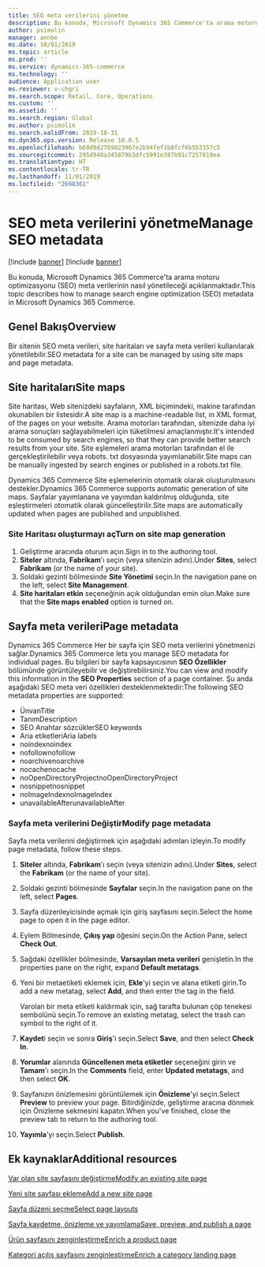 ```yaml
---
title: SEO meta verilerini yönetme
description: Bu konuda, Microsoft Dynamics 365 Commerce'ta arama motoru optimizasyonu (SEO) meta verilerinin nasıl yönetileceği açıklanmaktadır.
author: psimolin
manager: annbe
ms.date: 10/01/2019
ms.topic: article
ms.prod: ''
ms.service: dynamics-365-commerce
ms.technology: ''
audience: Application user
ms.reviewer: v-chgri
ms.search.scope: Retail, Core, Operations
ms.custom: ''
ms.assetid: ''
ms.search.region: Global
ms.author: psimolin
ms.search.validFrom: 2019-10-31
ms.dyn365.ops.version: Release 10.0.5
ms.openlocfilehash: b69d9d2769023967e2b94fef1b8fcf6b5b3357c5
ms.sourcegitcommit: 295d940a345879b3dfc5991e387b91c7257019ea
ms.translationtype: HT
ms.contentlocale: tr-TR
ms.lasthandoff: 11/01/2019
ms.locfileid: "2698361"
---
```

# <a name="manage-seo-metadata"></a><span data-ttu-id="1d43c-103">SEO meta verilerini yönetme</span><span class="sxs-lookup"><span data-stu-id="1d43c-103">Manage SEO metadata</span></span>

[!include [banner](includes/preview-banner.md)]
[!include [banner](includes/banner.md)]

<span data-ttu-id="1d43c-104">Bu konuda, Microsoft Dynamics 365 Commerce'ta arama motoru optimizasyonu (SEO) meta verilerinin nasıl yönetileceği açıklanmaktadır.</span><span class="sxs-lookup"><span data-stu-id="1d43c-104">This topic describes how to manage search engine optimization (SEO) metadata in Microsoft Dynamics 365 Commerce.</span></span>

## <a name="overview"></a><span data-ttu-id="1d43c-105">Genel Bakış</span><span class="sxs-lookup"><span data-stu-id="1d43c-105">Overview</span></span>

<span data-ttu-id="1d43c-106">Bir sitenin SEO meta verileri, site haritaları ve sayfa meta verileri kullanılarak yönetilebilir.</span><span class="sxs-lookup"><span data-stu-id="1d43c-106">SEO metadata for a site can be managed by using site maps and page metadata.</span></span>
    
## <a name="site-maps"></a><span data-ttu-id="1d43c-107">Site haritaları</span><span class="sxs-lookup"><span data-stu-id="1d43c-107">Site maps</span></span>

<span data-ttu-id="1d43c-108">Site haritası, Web sitenizdeki sayfaların, XML biçimindeki, makine tarafından okunabilen bir listesidir.</span><span class="sxs-lookup"><span data-stu-id="1d43c-108">A site map is a machine-readable list, in XML format, of the pages on your website.</span></span> <span data-ttu-id="1d43c-109">Arama motorları tarafından, sitenizde daha iyi arama sonuçları sağlayabilmeleri için tüketilmesi amaçlanmıştır.</span><span class="sxs-lookup"><span data-stu-id="1d43c-109">It's intended to be consumed by search engines, so that they can provide better search results from your site.</span></span> <span data-ttu-id="1d43c-110">Site eşlemeleri arama motorları tarafından el ile gerçekleştirilebilir veya robots. txt dosyasında yayımlanabilir.</span><span class="sxs-lookup"><span data-stu-id="1d43c-110">Site maps can be manually ingested by search engines or published in a robots.txt file.</span></span>

<span data-ttu-id="1d43c-111">Dynamics 365 Commerce Site eşlemelerinin otomatik olarak oluşturulmasını destekler.</span><span class="sxs-lookup"><span data-stu-id="1d43c-111">Dynamics 365 Commerce supports automatic generation of site maps.</span></span> <span data-ttu-id="1d43c-112">Sayfalar yayımlanana ve yayımdan kaldırılmış olduğunda, site eşleştirmeleri otomatik olarak güncelleştirilir.</span><span class="sxs-lookup"><span data-stu-id="1d43c-112">Site maps are automatically updated when pages are published and unpublished.</span></span>

### <a name="turn-on-site-map-generation"></a><span data-ttu-id="1d43c-113">Site Haritası oluşturmayı aç</span><span class="sxs-lookup"><span data-stu-id="1d43c-113">Turn on site map generation</span></span>

1. <span data-ttu-id="1d43c-114">Geliştirme aracında oturum açın.</span><span class="sxs-lookup"><span data-stu-id="1d43c-114">Sign in to the authoring tool.</span></span>
1. <span data-ttu-id="1d43c-115">**Siteler** altında, **Fabrikam**'ı seçin (veya sitenizin adını).</span><span class="sxs-lookup"><span data-stu-id="1d43c-115">Under **Sites**, select **Fabrikam** (or the name of your site).</span></span>
1. <span data-ttu-id="1d43c-116">Soldaki gezinti bölmesinde **Site Yönetimi** seçin.</span><span class="sxs-lookup"><span data-stu-id="1d43c-116">In the navigation pane on the left, select **Site Management**.</span></span>
1. <span data-ttu-id="1d43c-117">**Site haritaları etkin** seçeneğinin açık olduğundan emin olun.</span><span class="sxs-lookup"><span data-stu-id="1d43c-117">Make sure that the **Site maps enabled** option is turned on.</span></span>

## <a name="page-metadata"></a><span data-ttu-id="1d43c-118">Sayfa meta verileri</span><span class="sxs-lookup"><span data-stu-id="1d43c-118">Page metadata</span></span>

<span data-ttu-id="1d43c-119">Dynamics 365 Commerce Her bir sayfa için SEO meta verilerini yönetmenizi sağlar.</span><span class="sxs-lookup"><span data-stu-id="1d43c-119">Dynamics 365 Commerce lets you manage SEO metadata for individual pages.</span></span> <span data-ttu-id="1d43c-120">Bu bilgileri bir sayfa kapsayıcısının **SEO Özellikler** bölümünde görüntüleyebilir ve değiştirebilirsiniz.</span><span class="sxs-lookup"><span data-stu-id="1d43c-120">You can view and modify this information in the **SEO Properties** section of a page container.</span></span> <span data-ttu-id="1d43c-121">Şu anda aşağıdaki SEO meta veri özellikleri desteklenmektedir:</span><span class="sxs-lookup"><span data-stu-id="1d43c-121">The following SEO metadata properties are supported:</span></span>

- <span data-ttu-id="1d43c-122">Ünvan</span><span class="sxs-lookup"><span data-stu-id="1d43c-122">Title</span></span>
- <span data-ttu-id="1d43c-123">Tanım</span><span class="sxs-lookup"><span data-stu-id="1d43c-123">Description</span></span>
- <span data-ttu-id="1d43c-124">SEO Anahtar sözcükler</span><span class="sxs-lookup"><span data-stu-id="1d43c-124">SEO keywords</span></span>
- <span data-ttu-id="1d43c-125">Aria etiketleri</span><span class="sxs-lookup"><span data-stu-id="1d43c-125">Aria labels</span></span>
- <span data-ttu-id="1d43c-126">noindex</span><span class="sxs-lookup"><span data-stu-id="1d43c-126">noindex</span></span>
- <span data-ttu-id="1d43c-127">nofollow</span><span class="sxs-lookup"><span data-stu-id="1d43c-127">nofollow</span></span>
- <span data-ttu-id="1d43c-128">noarchive</span><span class="sxs-lookup"><span data-stu-id="1d43c-128">noarchive</span></span>
- <span data-ttu-id="1d43c-129">nocache</span><span class="sxs-lookup"><span data-stu-id="1d43c-129">nocache</span></span>
- <span data-ttu-id="1d43c-130">noOpenDirectoryProject</span><span class="sxs-lookup"><span data-stu-id="1d43c-130">noOpenDirectoryProject</span></span>
- <span data-ttu-id="1d43c-131">nosnippet</span><span class="sxs-lookup"><span data-stu-id="1d43c-131">nosnippet</span></span>
- <span data-ttu-id="1d43c-132">noImageIndex</span><span class="sxs-lookup"><span data-stu-id="1d43c-132">noImageIndex</span></span>
- <span data-ttu-id="1d43c-133">unavailableAfter</span><span class="sxs-lookup"><span data-stu-id="1d43c-133">unavailableAfter</span></span>

### <a name="modify-page-metadata"></a><span data-ttu-id="1d43c-134">Sayfa meta verilerini Değiştir</span><span class="sxs-lookup"><span data-stu-id="1d43c-134">Modify page metadata</span></span>

<span data-ttu-id="1d43c-135">Sayfa meta verilerini değiştirmek için aşağıdaki adımları izleyin.</span><span class="sxs-lookup"><span data-stu-id="1d43c-135">To modify page metadata, follow these steps.</span></span>

1. <span data-ttu-id="1d43c-136">**Siteler** altında, **Fabrikam**'ı seçin (veya sitenizin adını).</span><span class="sxs-lookup"><span data-stu-id="1d43c-136">Under **Sites**, select the **Fabrikam** (or the name of your site).</span></span>
1. <span data-ttu-id="1d43c-137">Soldaki gezinti bölmesinde **Sayfalar** seçin.</span><span class="sxs-lookup"><span data-stu-id="1d43c-137">In the navigation pane on the left, select **Pages**.</span></span>
1. <span data-ttu-id="1d43c-138">Sayfa düzenleyicisinde açmak için giriş sayfasını seçin.</span><span class="sxs-lookup"><span data-stu-id="1d43c-138">Select the home page to open it in the page editor.</span></span>
1. <span data-ttu-id="1d43c-139">Eylem Bölmesinde, **Çıkış yap** öğesini seçin.</span><span class="sxs-lookup"><span data-stu-id="1d43c-139">On the Action Pane, select **Check Out**.</span></span>
1. <span data-ttu-id="1d43c-140">Sağdaki özellikler bölmesinde, **Varsayılan meta verileri** genişletin.</span><span class="sxs-lookup"><span data-stu-id="1d43c-140">In the properties pane on the right, expand **Default metatags**.</span></span>
1. <span data-ttu-id="1d43c-141">Yeni bir metaetiketi eklemek için, **Ekle**'yi seçin ve alana etiketi girin.</span><span class="sxs-lookup"><span data-stu-id="1d43c-141">To add a new metatag, select **Add**, and then enter the tag in the field.</span></span>

    <span data-ttu-id="1d43c-142">Varolan bir meta etiketi kaldırmak için, sağ tarafta bulunan çöp tenekesi sembolünü seçin.</span><span class="sxs-lookup"><span data-stu-id="1d43c-142">To remove an existing metatag, select the trash can symbol to the right of it.</span></span>

1. <span data-ttu-id="1d43c-143">**Kaydet**i seçin ve sonra **Giriş**'i seçin.</span><span class="sxs-lookup"><span data-stu-id="1d43c-143">Select **Save**, and then select **Check In**.</span></span>
1. <span data-ttu-id="1d43c-144">**Yorumlar** alanında **Güncellenen meta etiketler** seçeneğini girin ve **Tamam**'ı seçin.</span><span class="sxs-lookup"><span data-stu-id="1d43c-144">In the **Comments** field, enter **Updated metatags**, and then select **OK**.</span></span>
1. <span data-ttu-id="1d43c-145">Sayfanızın önizlemesini görüntülemek için **Önizleme**'yi seçin.</span><span class="sxs-lookup"><span data-stu-id="1d43c-145">Select **Preview** to preview your page.</span></span> <span data-ttu-id="1d43c-146">Bitirdiğinizde, geliştirme aracına dönmek için Önizleme sekmesini kapatın.</span><span class="sxs-lookup"><span data-stu-id="1d43c-146">When you've finished, close the preview tab to return to the authoring tool.</span></span>
1. <span data-ttu-id="1d43c-147">**Yayımla**'yı seçin.</span><span class="sxs-lookup"><span data-stu-id="1d43c-147">Select **Publish**.</span></span>

## <a name="additional-resources"></a><span data-ttu-id="1d43c-148">Ek kaynaklar</span><span class="sxs-lookup"><span data-stu-id="1d43c-148">Additional resources</span></span>

[<span data-ttu-id="1d43c-149">Var olan site sayfasını değiştirme</span><span class="sxs-lookup"><span data-stu-id="1d43c-149">Modify an existing site page</span></span>](modify-existing-page.md)

[<span data-ttu-id="1d43c-150">Yeni site sayfası ekleme</span><span class="sxs-lookup"><span data-stu-id="1d43c-150">Add a new site page</span></span>](add-new-page.md)

[<span data-ttu-id="1d43c-151">Sayfa düzeni seçme</span><span class="sxs-lookup"><span data-stu-id="1d43c-151">Select page layouts</span></span>](select-page-layouts.md)

[<span data-ttu-id="1d43c-152">Sayfa kaydetme, önizleme ve yayımlama</span><span class="sxs-lookup"><span data-stu-id="1d43c-152">Save, preview, and publish a page</span></span>](save-preview-publish-page.md)

[<span data-ttu-id="1d43c-153">Ürün sayfasını zenginleştirme</span><span class="sxs-lookup"><span data-stu-id="1d43c-153">Enrich a product page</span></span>](enrich-product-page.md)

[<span data-ttu-id="1d43c-154">Kategori açılış sayfasını zenginleştirme</span><span class="sxs-lookup"><span data-stu-id="1d43c-154">Enrich a category landing page</span></span>](enrich-category-page.md)

